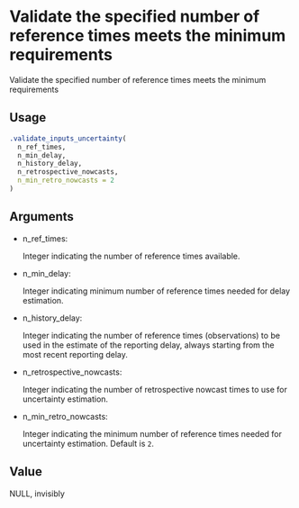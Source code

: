 # Validate the specified number of reference times meets the minimum requirements

Validate the specified number of reference times meets the minimum
requirements

## Usage

``` r
.validate_inputs_uncertainty(
  n_ref_times,
  n_min_delay,
  n_history_delay,
  n_retrospective_nowcasts,
  n_min_retro_nowcasts = 2
)
```

## Arguments

- n_ref_times:

  Integer indicating the number of reference times available.

- n_min_delay:

  Integer indicating minimum number of reference times needed for delay
  estimation.

- n_history_delay:

  Integer indicating the number of reference times (observations) to be
  used in the estimate of the reporting delay, always starting from the
  most recent reporting delay.

- n_retrospective_nowcasts:

  Integer indicating the number of retrospective nowcast times to use
  for uncertainty estimation.

- n_min_retro_nowcasts:

  Integer indicating the minimum number of reference times needed for
  uncertainty estimation. Default is `2`.

## Value

NULL, invisibly
